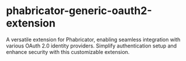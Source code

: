 # phabricator-generic-oauth2-extension
A versatile extension for Phabricator, enabling seamless integration with various OAuth 2.0 identity providers. Simplify authentication setup and enhance security with this customizable extension.
